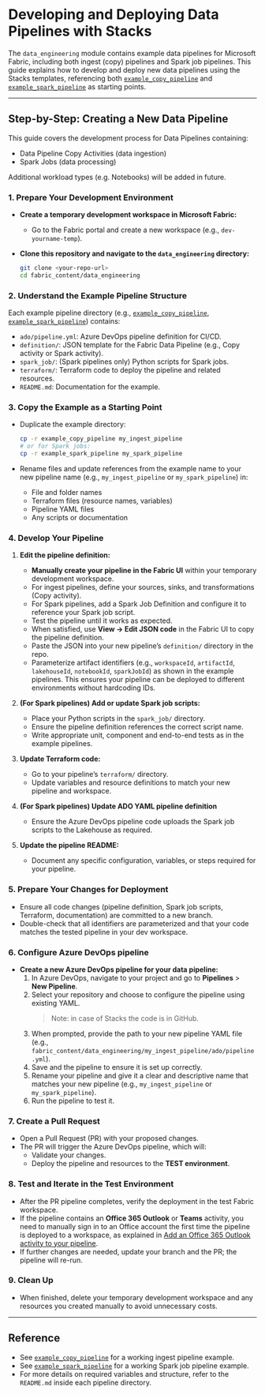 # Developing and Deploying Data Pipelines with Stacks

The `data_engineering` module contains example data pipelines for Microsoft Fabric, including both ingest (copy) pipelines and Spark job pipelines. This guide explains how to develop and deploy new data pipelines using the Stacks templates, referencing both [`example_copy_pipeline`](./example_copy_pipeline/) and [`example_spark_pipeline`](./example_spark_pipeline/) as starting points.

---

## Step-by-Step: Creating a New Data Pipeline

This guide covers the development process for Data Pipelines containing:
 - Data Pipeline Copy Activities (data ingestion)
 - Spark Jobs (data processing)

 Additional workload types (e.g. Notebooks) will be added in future.

### 1. Prepare Your Development Environment

- **Create a temporary development workspace in Microsoft Fabric:**
  - Go to the Fabric portal and create a new workspace (e.g., `dev-yourname-temp`).

- **Clone this repository and navigate to the `data_engineering` directory:**
  ```sh
  git clone <your-repo-url>
  cd fabric_content/data_engineering
  ```

### 2. Understand the Example Pipeline Structure

Each example pipeline directory (e.g., [`example_copy_pipeline`](./example_copy_pipeline/), [`example_spark_pipeline`](./example_spark_pipeline/)) contains:
- `ado/pipeline.yml`: Azure DevOps pipeline definition for CI/CD.
- `definition/`: JSON template for the Fabric Data Pipeline (e.g., Copy activity or Spark activity).
- `spark_job/`: (Spark pipelines only) Python scripts for Spark jobs.
- `terraform/`: Terraform code to deploy the pipeline and related resources.
- `README.md`: Documentation for the example.

### 3. Copy the Example as a Starting Point

- Duplicate the example directory:

  ```sh
  cp -r example_copy_pipeline my_ingest_pipeline
  # or for Spark jobs:
  cp -r example_spark_pipeline my_spark_pipeline
  ```

- Rename files and update references from the example name to your new pipeline name (e.g., `my_ingest_pipeline` or `my_spark_pipeline`) in:
  - File and folder names
  - Terraform files (resource names, variables)
  - Pipeline YAML files
  - Any scripts or documentation

### 4. Develop Your Pipeline

1. **Edit the pipeline definition:**
   - **Manually create your pipeline in the Fabric UI** within your temporary development workspace.
   - For ingest pipelines, define your sources, sinks, and transformations (Copy activity).
   - For Spark pipelines, add a Spark Job Definition and configure it to reference your Spark job script.
   - Test the pipeline until it works as expected.
   - When satisfied, use **View → Edit JSON code** in the Fabric UI to copy the pipeline definition.
   - Paste the JSON into your new pipeline’s `definition/` directory in the repo.
   - Parameterize artifact identifiers (e.g., `workspaceId`, `artifactId`, `lakehouseId`, `notebookId`, `sparkJobId`) as shown in the example pipelines. This ensures your pipeline can be deployed to different environments without hardcoding IDs.

2. **(For Spark pipelines) Add or update Spark job scripts:**
   - Place your Python scripts in the `spark_job/` directory.
   - Ensure the pipeline definition references the correct script name.
   - Write appropriate unit, component and end-to-end tests as in the example pipelines.

3. **Update Terraform code:**
   - Go to your pipeline’s `terraform/` directory.
   - Update variables and resource definitions to match your new pipeline and workspace.

4. **(For Spark pipelines) Update ADO YAML pipeline definition**
   - Ensure the Azure DevOps pipeline code uploads the Spark job scripts to the Lakehouse as required.

5. **Update the pipeline README:**
   - Document any specific configuration, variables, or steps required for your pipeline.

### 5. Prepare Your Changes for Deployment

- Ensure all code changes (pipeline definition, Spark job scripts, Terraform, documentation) are committed to a new branch.
- Double-check that all identifiers are parameterized and that your code matches the tested pipeline in your dev workspace.

### 6. Configure Azure DevOps pipeline

- **Create a new Azure DevOps pipeline for your data pipeline:**
  1. In Azure DevOps, navigate to your project and go to **Pipelines** > **New Pipeline**.
  2. Select your repository and choose to configure the pipeline using existing YAML.
     > Note: in case of Stacks the code is in GitHub.
  3. When prompted, provide the path to your new pipeline YAML file (e.g., `fabric_content/data_engineering/my_ingest_pipeline/ado/pipeline.yml`).
  4. Save and the pipeline to ensure it is set up correctly.
  5. Rename your pipeline and give it a clear and descriptive name that matches your new pipeline (e.g., `my_ingest_pipeline` or `my_spark_pipeline`).
  6. Run the pipeline to test it.

### 7. Create a Pull Request

- Open a Pull Request (PR) with your proposed changes.
- The PR will trigger the Azure DevOps pipeline, which will:
  - Validate your changes.
  - Deploy the pipeline and resources to the **TEST environment**.

### 8. Test and Iterate in the Test Environment

- After the PR pipeline completes, verify the deployment in the test Fabric workspace.
- If the pipeline contains an **Office 365 Outlook** or **Teams** activity, you need to manually sign in to an Office account the first time the pipeline is deployed to a workspace, as explained in [Add an Office 365 Outlook activity to your pipeline](https://learn.microsoft.com/en-us/fabric/data-factory/tutorial-end-to-end-integration#add-an-office-365-outlook-activity-to-your-pipeline).
- If further changes are needed, update your branch and the PR; the pipeline will re-run.

### 9. Clean Up

- When finished, delete your temporary development workspace and any resources you created manually to avoid unnecessary costs.

---

## Reference

- See [`example_copy_pipeline`](./example_copy_pipeline/) for a working ingest pipeline example.
- See [`example_spark_pipeline`](./example_spark_pipeline/) for a working Spark job pipeline example.
- For more details on required variables and structure, refer to the `README.md` inside each pipeline directory.
